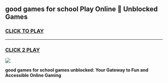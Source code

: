 
## good games for school Play Online 👋 Unblocked Games
<h3>
<a href="https://news.freeplayer.one?title=good_games_for_school&ref=17GH">CLICK TO PLAY</a></h3>
<hr>

<h3>
<a href="https://news.freeplayer.one?title=good_games_for_school&ref=17GH">CLICK 2 PLAY</a>
  
</h3>

<a href="https://news.freeplayer.one?title=good_games_for_school&ref=17GH/"><img src="https://clearcache.store/games.png"></a>


**good games for school games unblocked: Your Gateway to Fun and Accessible Online Gaming**
